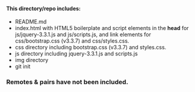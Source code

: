 #### This directory/repo includes:

* README.md
* index.html with HTML5 boilerplate and script elements in the **head** for js/jquery-3.3.1.js and js/scripts.js, and link elements for css/bootstrap.css (v3.3.7) and css/styles.css.
* css directory including bootstrap.css (v3.3.7) and styles.css.
* js directory including jquery-3.3.1.js and scripts.js
* img directory
* git init

### Remotes & pairs have not been included.
